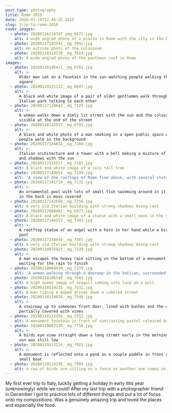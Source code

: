 ```yaml
---
post_type: photography
title: Rome 2019
date: 2020-01-16T12:46:55.282Z
slug: trip-to-rome-2019
cover_images:
  - photo: 20200116134747_img_6673.jpg
    alt: A wide angled photo of a piazza in Rome with the city in the background
  - photo: 20200117103542__mg_7042.jpg
    alt: An outside photo of the colosseum
  - photo: 20200118114720__mg_7614.jpg
    alt: A wide angled photo of the pantheon roof in Rome
images:
  - photo: 20200116145411__mg_6782.jpg
    alt: >-
      Older man sat on a fountain in the sun watching people walking through the
      square
  - photo: 20200119121133__mg_8047.jpg
    alt: >-
      A black and white image of a pair of older gentlemen walk through an
      Italian park talking to each other
  - photo: 20200117120642__mg_7125.jpg
    alt: >-
      A woman walks down a dimly lit street with the sun and the colosseum
      visible at the end of the street
  - photo: 20200116145557__mg_6793.jpg
    alt: >-
      A black and white photo of a man smoking in a open public space while
      people walk in the background
  - photo: 20200117134854__mg_7166.jpg
    alt: >-
      Italian architecture and a tower with a bell making a mixture of colours
      and shadows with the sun
  - photo: 20200117135517__mg_7181.jpg
    alt: A black and white image of a solo tall tree
  - photo: 20200117140654__mg_7199.jpg
    alt: 'A view of the rooftops of Rome from above, with several statues visible'
  - photo: 20200117141718__mg_7232.jpg
    alt: >-
      An ornamental pool with lots of small fish swimming around in it, the wall
      in the back is moss covered
  - photo: 20200117142650__mg_7256.jpg
    alt: A very old Italian building with strong shadows being cast
  - photo: 20200117080402__mg_6873.jpg
    alt: A black and white image of a statue with a small moon in the sky behind it
  - photo: 20200117144553__mg_7303.jpg
    alt: >-
      A rootftop statue of an angel with a horn in her hand while a bird flies
      past
  - photo: 20200117144644__mg_7307.jpg
    alt: A very old Italian building with strong shadows being cast
  - photo: 20200118075923__mg_7339.jpg
    alt: >-
      A man escapes the heavy rain sitting on the bottom of a monument column
      waiting for the rain to finish
  - photo: 20200118084919__mg_7379.jpg
    alt: 'A woman walking through a doorway in the Vatican, surrounded by artworks'
  - photo: 20200118105549__mg_7503.jpg
    alt: A high speed image of seagull coming into land on a wall
  - photo: 20200118110335__mg_7531.jpg
    alt: A man riding a moped drives down a cobbled street
  - photo: 20200118110624__mg_7540.jpg
    alt: >-
      A stairway up to someones front door, lined with bushes and the walls
      partially covered with vines
  - photo: 20200118112355__mg_7552.jpg
    alt: A monument fountain in front of contrasting pastel coloured buildings
  - photo: 20200119083130__mg_7750.jpg
    alt: >-
      A birds eye view straight down a long street early in the morning when the
      sun was still low
  - photo: 20200119113139__mg_7921.jpg
    alt: >-
      A monument is reflected onto a pond as a couple paddle in front of it on a
      small boat
  - photo: 20200119114236__mg_7984.jpg
    alt: A row of birds are sitting on a fence as another one comes in to land
---
```

My first ever trip to Italy, luckily getting a holiday in early this year (unknowingly) while we could! After my last trip with a photographer friend in December I got to practice lots of different things and put a lot of focus onto my compositions. Was a genuinely amazing trip and loved the places and especially the food.
